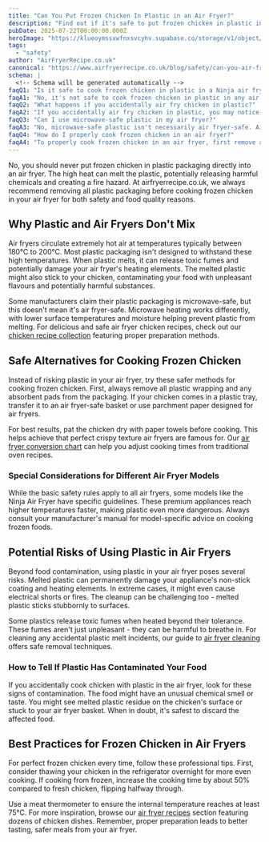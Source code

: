 ```yaml
---
title: "Can You Put Frozen Chicken In Plastic in an Air Fryer?"
description: "Find out if it's safe to put frozen chicken in plastic in an air fryer. Learn the risks, alternatives, and best practices for safe cooking."
pubDate: 2025-07-22T00:00:00.000Z
heroImage: "https://klueoymssxwfnxsvcyhv.supabase.co/storage/v1/object/public/Shmucket/can-you-put-frozen-chicken-in-plastic-in-an-air-fryer.png"
tags:
  - "safety"
author: "AirFryerRecipe.co.uk"
canonical: "https://www.airfryerrecipe.co.uk/blog/safety/can-you-air-fry-it/can-you-put-frozen-chicken-in-plastic-in-an-air-fryer"
schema: |
  <!-- Schema will be generated automatically -->
faqQ1: "Is it safe to cook frozen chicken in plastic in a Ninja air fryer?"
faqA1: "No, it's not safe to cook frozen chicken in plastic in any air fryer, including Ninja models. The high temperatures can melt the plastic, potentially releasing harmful chemicals and damaging your appliance. Always remove all plastic packaging before cooking."
faqQ2: "What happens if you accidentally air fry chicken in plastic?"
faqA2: "If you accidentally air fry chicken in plastic, you may notice melted plastic stuck to the food or appliance. The food should be discarded as it could be contaminated. Clean your air fryer thoroughly before next use to remove any plastic residue."
faqQ3: "Can I use microwave-safe plastic in my air fryer?"
faqA3: "No, microwave-safe plastic isn't necessarily air fryer-safe. Air fryers reach higher temperatures than most microwave settings, often exceeding plastic's melting point. It's always safest to transfer food to air fryer-safe containers or baskets."
faqQ4: "How do I properly cook frozen chicken in an air fryer?"
faqA4: "To properly cook frozen chicken in an air fryer, first remove all plastic packaging. Pat the chicken dry, season as desired, and cook at 190°C for 20-25 minutes, flipping halfway. Always check the internal temperature reaches 75°C for safety."
---
```

<p>No, you should never put frozen chicken in plastic packaging directly into an air fryer. The high heat can melt the plastic, potentially releasing harmful chemicals and creating a fire hazard. At airfryerrecipe.co.uk, we always recommend removing all plastic packaging before cooking frozen chicken in your air fryer for both safety and food quality reasons.</p>

<h2>Why Plastic and Air Fryers Don't Mix</h2>
<p>Air fryers circulate extremely hot air at temperatures typically between 180°C to 200°C. Most plastic packaging isn't designed to withstand these high temperatures. When plastic melts, it can release toxic fumes and potentially damage your air fryer's heating elements. The melted plastic might also stick to your chicken, contaminating your food with unpleasant flavours and potentially harmful substances.</p>
<p>Some manufacturers claim their plastic packaging is microwave-safe, but this doesn't mean it's air fryer-safe. Microwave heating works differently, with lower surface temperatures and moisture helping prevent plastic from melting. For delicious and safe air fryer chicken recipes, check out our <a href=https://www.airfryerrecipe.co.uk/recipe-category/chicken>chicken recipe collection</a> featuring proper preparation methods.</p>

<h2>Safe Alternatives for Cooking Frozen Chicken</h2>
<p>Instead of risking plastic in your air fryer, try these safer methods for cooking frozen chicken. First, always remove all plastic wrapping and any absorbent pads from the packaging. If your chicken comes in a plastic tray, transfer it to an air fryer-safe basket or use parchment paper designed for air fryers.</p>
<p>For best results, pat the chicken dry with paper towels before cooking. This helps achieve that perfect crispy texture air fryers are famous for. Our <a href=https://www.airfryerrecipe.co.uk/air-fryer-conversion-chart>air fryer conversion chart</a> can help you adjust cooking times from traditional oven recipes.</p>

<h3>Special Considerations for Different Air Fryer Models</h3>
<p>While the basic safety rules apply to all air fryers, some models like the Ninja Air Fryer have specific guidelines. These premium appliances reach higher temperatures faster, making plastic even more dangerous. Always consult your manufacturer's manual for model-specific advice on cooking frozen foods.</p>

<h2>Potential Risks of Using Plastic in Air Fryers</h2>
<p>Beyond food contamination, using plastic in your air fryer poses several risks. Melted plastic can permanently damage your appliance's non-stick coating and heating elements. In extreme cases, it might even cause electrical shorts or fires. The cleanup can be challenging too - melted plastic sticks stubbornly to surfaces.</p>
<p>Some plastics release toxic fumes when heated beyond their tolerance. These fumes aren't just unpleasant - they can be harmful to breathe in. For cleaning any accidental plastic melt incidents, our guide to <a href=https://www.airfryerrecipe.co.uk/air-fryer-cleaner>air fryer cleaning</a> offers safe removal techniques.</p>

<h3>How to Tell If Plastic Has Contaminated Your Food</h3>
<p>If you accidentally cook chicken with plastic in the air fryer, look for these signs of contamination. The food might have an unusual chemical smell or taste. You might see melted plastic residue on the chicken's surface or stuck to your air fryer basket. When in doubt, it's safest to discard the affected food.</p>

<h2>Best Practices for Frozen Chicken in Air Fryers</h2>
<p>For perfect frozen chicken every time, follow these professional tips. First, consider thawing your chicken in the refrigerator overnight for more even cooking. If cooking from frozen, increase the cooking time by about 50% compared to fresh chicken, flipping halfway through.</p>
<p>Use a meat thermometer to ensure the internal temperature reaches at least 75°C. For more inspiration, browse our <a href=https://www.airfryerrecipe.co.uk/recipes>air fryer recipes</a> section featuring dozens of chicken dishes. Remember, proper preparation leads to better tasting, safer meals from your air fryer.</p>
